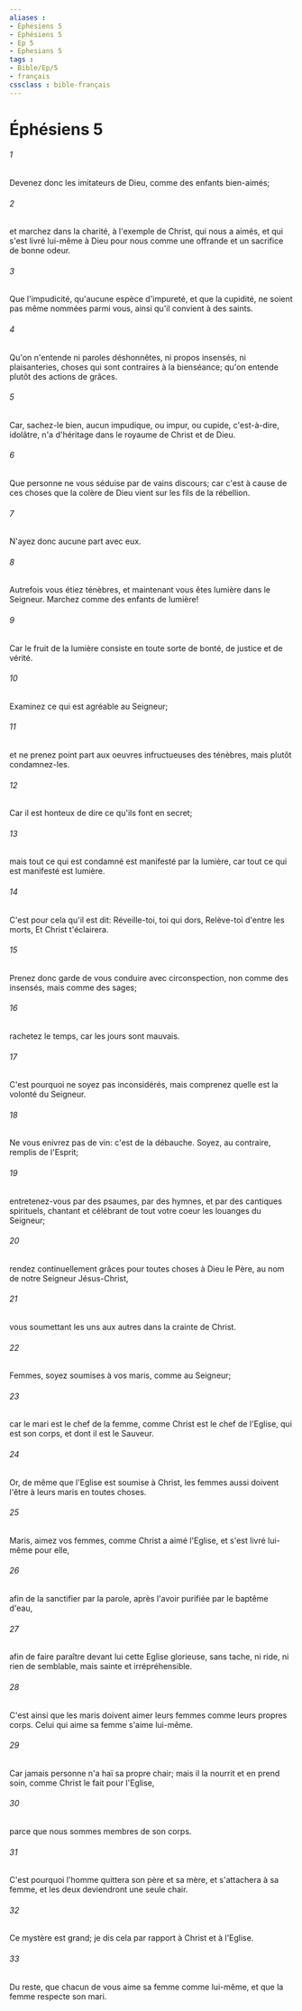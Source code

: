 ```yaml
---
aliases : 
- Éphésiens 5
- Éphésiens 5
- Ep 5
- Ephesians 5
tags : 
- Bible/Ep/5
- français
cssclass : bible-français
---
```


# Éphésiens 5

###### 1
Devenez donc les imitateurs de Dieu, comme des enfants bien-aimés;
###### 2
et marchez dans la charité, à l'exemple de Christ, qui nous a aimés, et qui s'est livré lui-même à Dieu pour nous comme une offrande et un sacrifice de bonne odeur.
###### 3
Que l'impudicité, qu'aucune espèce d'impureté, et que la cupidité, ne soient pas même nommées parmi vous, ainsi qu'il convient à des saints.
###### 4
Qu'on n'entende ni paroles déshonnêtes, ni propos insensés, ni plaisanteries, choses qui sont contraires à la bienséance; qu'on entende plutôt des actions de grâces.
###### 5
Car, sachez-le bien, aucun impudique, ou impur, ou cupide, c'est-à-dire, idolâtre, n'a d'héritage dans le royaume de Christ et de Dieu.
###### 6
Que personne ne vous séduise par de vains discours; car c'est à cause de ces choses que la colère de Dieu vient sur les fils de la rébellion.
###### 7
N'ayez donc aucune part avec eux.
###### 8
Autrefois vous étiez ténèbres, et maintenant vous êtes lumière dans le Seigneur. Marchez comme des enfants de lumière!
###### 9
Car le fruit de la lumière consiste en toute sorte de bonté, de justice et de vérité.
###### 10
Examinez ce qui est agréable au Seigneur;
###### 11
et ne prenez point part aux oeuvres infructueuses des ténèbres, mais plutôt condamnez-les.
###### 12
Car il est honteux de dire ce qu'ils font en secret;
###### 13
mais tout ce qui est condamné est manifesté par la lumière, car tout ce qui est manifesté est lumière.
###### 14
C'est pour cela qu'il est dit: Réveille-toi, toi qui dors, Relève-toi d'entre les morts, Et Christ t'éclairera.
###### 15
Prenez donc garde de vous conduire avec circonspection, non comme des insensés, mais comme des sages;
###### 16
rachetez le temps, car les jours sont mauvais.
###### 17
C'est pourquoi ne soyez pas inconsidérés, mais comprenez quelle est la volonté du Seigneur.
###### 18
Ne vous enivrez pas de vin: c'est de la débauche. Soyez, au contraire, remplis de l'Esprit;
###### 19
entretenez-vous par des psaumes, par des hymnes, et par des cantiques spirituels, chantant et célébrant de tout votre coeur les louanges du Seigneur;
###### 20
rendez continuellement grâces pour toutes choses à Dieu le Père, au nom de notre Seigneur Jésus-Christ,
###### 21
vous soumettant les uns aux autres dans la crainte de Christ.
###### 22
Femmes, soyez soumises à vos maris, comme au Seigneur;
###### 23
car le mari est le chef de la femme, comme Christ est le chef de l'Eglise, qui est son corps, et dont il est le Sauveur.
###### 24
Or, de même que l'Eglise est soumise à Christ, les femmes aussi doivent l'être à leurs maris en toutes choses.
###### 25
Maris, aimez vos femmes, comme Christ a aimé l'Eglise, et s'est livré lui-même pour elle,
###### 26
afin de la sanctifier par la parole, après l'avoir purifiée par le baptême d'eau,
###### 27
afin de faire paraître devant lui cette Eglise glorieuse, sans tache, ni ride, ni rien de semblable, mais sainte et irrépréhensible.
###### 28
C'est ainsi que les maris doivent aimer leurs femmes comme leurs propres corps. Celui qui aime sa femme s'aime lui-même.
###### 29
Car jamais personne n'a haï sa propre chair; mais il la nourrit et en prend soin, comme Christ le fait pour l'Eglise,
###### 30
parce que nous sommes membres de son corps.
###### 31
C'est pourquoi l'homme quittera son père et sa mère, et s'attachera à sa femme, et les deux deviendront une seule chair.
###### 32
Ce mystère est grand; je dis cela par rapport à Christ et à l'Eglise.
###### 33
Du reste, que chacun de vous aime sa femme comme lui-même, et que la femme respecte son mari.

